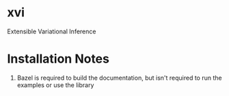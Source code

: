 # xvi
Extensible Variational Inference

# Installation Notes

1. Bazel is required to build the documentation, but isn't required to run the examples or use the library